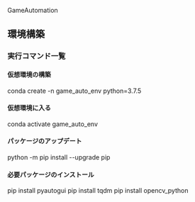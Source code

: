 GameAutomation


## 環境構築

### 実行コマンド一覧


#### 仮想環境の構築
conda create -n game_auto_env python=3.7.5

#### 仮想環境に入る
conda activate game_auto_env

#### パッケージのアップデート
python -m pip install --upgrade pip

#### 必要パッケージのインストール
pip install pyautogui
pip install tqdm
pip install opencv_python

